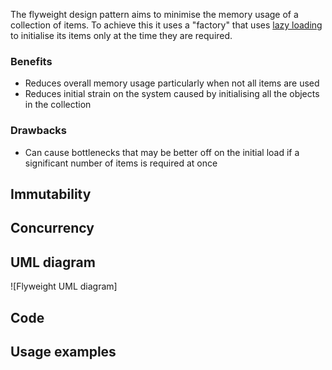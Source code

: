 The flyweight design pattern aims to minimise the memory usage of a collection of items. To achieve this it uses a "factory" that uses [lazy loading][1] to initialise its items only at the time they are required.

### Benefits

- Reduces overall memory usage particularly when not all items are used
- Reduces initial strain on the system caused by initialising all the objects in the collection

### Drawbacks

- Can cause bottlenecks that may be better off on the initial load if a significant number of items is required at once



## Immutability



## Concurrency





## UML diagram

<div class="post-image center-aligned">
	![Flyweight UML diagram]
</div>



## Code



## Usage examples




[1]: http://www.growingwiththeweb.com/2012/04/design-patterns-introduction-and-lazy.html

[Flyweight UML diagram]: #
